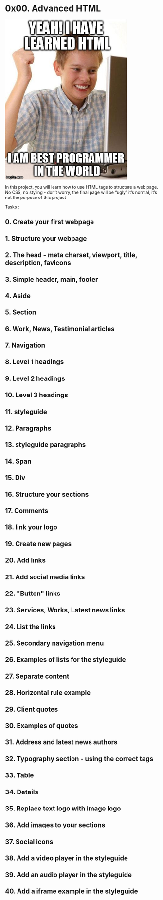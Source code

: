 # 0x00. Advanced HTML

![html](./5d9e347964a9cc0e3e24.jpg)

In this project, you will learn how to use HTML tags to structure a web page. No CSS, no styling - don’t worry, the final page will be “ugly” it’s normal, it’s not the purpose of this project

Tasks :

## 0. Create your first webpage

## 1. Structure your webpage

## 2. The head - meta charset, viewport, title, description, favicons

## 3. Simple header, main, footer

## 4. Aside

## 5. Section

## 6. Work, News, Testimonial articles

## 7. Navigation

## 8. Level 1 headings

## 9. Level 2 headings

## 10. Level 3 headings

## 11. styleguide

## 12. Paragraphs

## 13. styleguide paragraphs

## 14. Span

## 15. Div

## 16. Structure your sections

## 17. Comments

## 18. link your logo

## 19. Create new pages

## 20. Add links

## 21. Add social media links

## 22. "Button" links

## 23. Services, Works, Latest news links

## 24. List the links

## 25. Secondary navigation menu

## 26. Examples of lists for the styleguide

## 27. Separate content

## 28. Horizontal rule example

## 29. Client quotes

## 30. Examples of quotes

## 31. Address and latest news authors

## 32. Typography section - using the correct tags

## 33. Table

## 34. Details

## 35. Replace text logo with image logo

## 36. Add images to your sections

## 37. Social icons

## 38. Add a video player in the styleguide

## 39. Add an audio player in the styleguide

## 40. Add a iframe example in the styleguide
